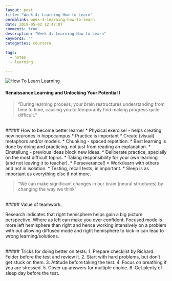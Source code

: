 ```yaml
---
layout: post
title: "Week 4: Learning How to Learn"
permalink: week-4-learning-how-to-learn
date: 2019-05-02 12:47:07
comments: true
description: "Week 4: Learning How to Learn"
keywords: ""
categories: coursera

tags:
  - notes
  - learning

---
```


![How To Learn Learning](/images/how-to-learn-learning.png)

#### Renaissance Learning and Unlocking Your Potential I

>“During learning process, your brain restructures understanding from time to time, causing you to temporarily find making progress quite difficult.”

<br/>
##### How to become better learner
* Physical exercise! - helps creating new neurones in hippocampus
* Practice is important
* Create (visual) metaphors and/or models.
* Chunking - spaced repetition.
* Best learning is done by doing and practicing, not just from reading an explanation.
* Einstellung - previous ideas block new ideas.
* Deliberate practice, specially on the most difficult topics.
* Taking responsibility for your own learning (and not leaving it to teacher).
* Perseverance!!
* Work/learn with others and not in isolation.
* Testing, recall tests, in important.
* Sleep is as important as everything else if not more.

>“We can make significant changes in our brain (neural structures) by changing the way we think”

<br/>
##### Value of teamwork:

Research indicates that right hemisphere helps gain a big picture perspective. Where as left can make you over confident. Focused mode is more left hemisphere than right and hence working intensively on a problem with out allowing diffused mode and right hemisphere to kick in can lead to wrong learning/solutions.

<br/>
##### Tricks for doing better on tests:
1. Prepare checklist by Richard Felder before the test and review it.
2. Start with hard problems, but don’t get stuck on them.
3. Attitude before taking the test.
4. Focus on breathing if you are stressed.
5. Cover up answers for multiple choice.
6. Get plenty of sleep day before the test.
